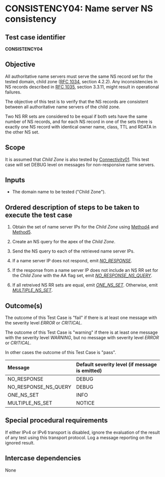 # CONSISTENCY04: Name server NS consistency

## Test case identifier

**CONSISTENCY04**

## Objective

All authoritative name servers must serve the same NS record set
for the tested domain, child zone ([RFC 1034], section 4.2.2).
Any inconsistencies in NS records described in [RFC 1035], 
section 3.3.11, might result in operational failures.

The objective of this test is to verify that the NS records are
consistent between all authoritative name servers of the child zone.

Two NS RR sets are considered to be equal if both sets have the 
same number of NS records, and for each NS record in one of the 
sets there is exactly one NS record with identical owner name, 
class, TTL and RDATA in the other NS set.

## Scope

It is assumed that *Child Zone* is also tested by [Connectivity01]. This test
case will set DEBUG level on messages for non-responsive name servers.

## Inputs

* The domain name to be tested ("Child Zone").

## Ordered description of steps to be taken to execute the test case

1. Obtain the set of name server IPs for the *Child Zone* using
   [Method4] and [Method5]. 

2. Create an NS query for the apex of the *Child Zone*.

3. Send the NS query to each of the retrieved name server IPs.

4. If a name server IP does not respond, emit *[NO_RESPONSE]*.

5. If the response from a name server IP does not include an 
   NS RR set for the *Child Zone* with the AA flag set, emit 
   *[NO_RESPONSE_NS_QUERY]*.

6. If all retreived NS RR sets are equal, emit *[ONE_NS_SET]*. Otherwise, 
   emit *[MULTIPLE_NS_SET]*.


## Outcome(s)

The outcome of this Test Case is "fail" if there is at least one message
with the severity level *ERROR* or *CRITICAL*.

The outcome of this Test Case is "warning" if there is at least one message
with the severity level *WARNING*, but no message with severity level
*ERROR* or *CRITICAL*.

In other cases the outcome of this Test Case is "pass".

Message                       | Default severity level (if message is emitted)
:-----------------------------|:-----------------------------------
NO_RESPONSE                   | DEBUG
NO_RESPONSE_NS_QUERY          | DEBUG
ONE_NS_SET                    | INFO
MULTIPLE_NS_SET               | NOTICE


## Special procedural requirements	

If either IPv4 or IPv6 transport is disabled, ignore the evaluation of the
result of any test using this transport protocol. Log a message reporting
on the ignored result.


## Intercase dependencies

None


[Connectivity01]:             ../Connectivity-TP/connectivity01.md
[MULTIPLE_NS_SET]:            #outcomes
[Method4]:                    ../Methods.md#method-4-obtain-glue-address-records-from-parent
[Method5]:                    ../Methods.md#method-5-obtain-the-name-server-address-records-from-child
[NO_RESPONSE]:                #outcomes
[NO_RESPONSE_NS_QUERY]:       #outcomes
[ONE_NS_SET]:                 #outcomes
[RFC 1034]:                   https://datatracker.ietf.org/doc/html/rfc1034
[RFC 1035]:                   https://datatracker.ietf.org/doc/html/rfc1035

